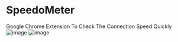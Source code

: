 # SpeedoMeter
Google Chrome Extension To Check The Connection Speed Quickly
![image](https://github.com/Sohan-2001/SpeedoMeter/assets/112119230/d4b14fe8-e944-451b-acdf-c0752ea332a9)
![image](https://github.com/Sohan-2001/SpeedoMeter/assets/112119230/7ee6a5e6-f9a9-4e8b-b616-e81c89bcfaee)

